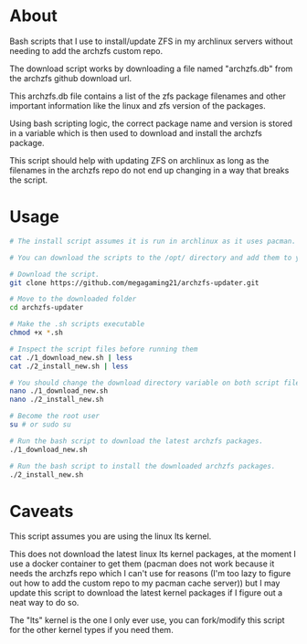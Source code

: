 # About
Bash scripts that I use to install/update ZFS in my archlinux servers without needing to add the archzfs custom repo.

The download script works by downloading a file named "archzfs.db" from the archzfs github download url.

This archzfs.db file contains a list of the zfs package filenames and other important information like the linux and zfs version of the packages.

Using bash scripting logic, the correct package name and version is stored in a variable which is then used to download and install the archzfs package.

This script should help with updating ZFS on archlinux as long as the filenames in the archzfs repo do not end up changing in a way that breaks the script.

# Usage
```bash
# The install script assumes it is run in archlinux as it uses pacman.

# You can download the scripts to the /opt/ directory and add them to your $PATH to use the scripts as a command without needing to use the full filepath or change directories.

# Download the script.
git clone https://github.com/megagaming21/archzfs-updater.git

# Move to the downloaded folder
cd archzfs-updater

# Make the .sh scripts executable
chmod +x *.sh

# Inspect the script files before running them
cat ./1_download_new.sh | less
cat ./2_install_new.sh | less

# You should change the download directory variable on both script files.
nano ./1_download_new.sh
nano ./2_install_new.sh

# Become the root user
su # or sudo su

# Run the bash script to download the latest archzfs packages.
./1_download_new.sh

# Run the bash script to install the downloaded archzfs packages.
./2_install_new.sh
```

# Caveats
This script assumes you are using the linux lts kernel.

This does not download the latest linux lts kernel packages, at the moment I use a docker container to get them (pacman does not work because it needs the archzfs repo which I can't use for reasons (I'm too lazy to figure out how to add the custom repo to my pacman cache server)) but I may update this script to download the latest kernel packages if I figure out a neat way to do so.

The "lts" kernel is the one I only ever use, you can fork/modify this script for the other kernel types if you need them.


